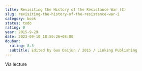 ```yaml
---
title: Revisiting the History of the Resistance War (I)
slug: revisiting-the-history-of-the-resistance-war-i
category: book
status: todo
rating: 0
year: 2015-9-29
date: 2023-09-10 18:50:26+08:00
douban:
  rating: 8.3
  subtitle: Edited by Guo Daijun / 2015 / Linking Publishing
---
```


Via lecture
